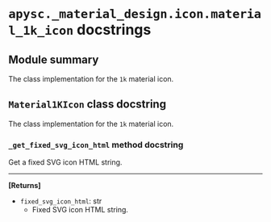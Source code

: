 # `apysc._material_design.icon.material_1k_icon` docstrings

## Module summary

The class implementation for the `1k` material icon.

## `Material1KIcon` class docstring

The class implementation for the `1k` material icon.

### `_get_fixed_svg_icon_html` method docstring

Get a fixed SVG icon HTML string.<hr>

**[Returns]**

- `fixed_svg_icon_html`: str
  - Fixed SVG icon HTML string.